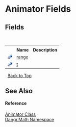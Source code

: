# Animator Fields
 


## Fields
&nbsp;<table><tr><th></th><th>Name</th><th>Description</th></tr><tr><td>![Private field](media/privfield.gif "Private field")</td><td><a href="F_Dangr_Math_Animator_range">range</a></td><td /></tr><tr><td>![Private field](media/privfield.gif "Private field")</td><td><a href="F_Dangr_Math_Animator_t">t</a></td><td /></tr></table>&nbsp;
<a href="#animator-fields">Back to Top</a>

## See Also


#### Reference
<a href="T_Dangr_Math_Animator">Animator Class</a><br /><a href="N_Dangr_Math">Dangr.Math Namespace</a><br />